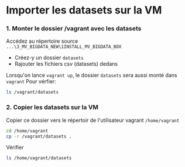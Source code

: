 # Importer les datasets sur la VM

### 1. Monter le dossier /vagrant avec les datasets

Accédez au répertoire source `...\3_MV_BIGDATA_NEW\1INSTALL_MV_BIGDATA_BOX`
- Créez-y un dossier `datasets`
- Rajouter les fichiers csv (datasets) dedans

Lorsqu'on lance `vagrant up`, le dossier `datasets` sera aussi monté dans `vagrant`
Pour vérfier:

```bash
ls /vagrant/datasets
```

### 2. Copier les datasets sur la VM

Copier ce dossier vers le répertoir de l'utilisateur vagrant `/home/vagrant`

```bash
cd /home/vagrant
cp -r /vagrant/datasets .
```

Vérifier
```bash
ls /home/vagrant/datasets
```
